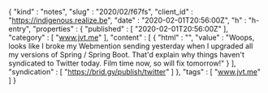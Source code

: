 {
  "kind" : "notes",
  "slug" : "2020/02/f67fs",
  "client_id" : "https://indigenous.realize.be",
  "date" : "2020-02-01T20:56:00Z",
  "h" : "h-entry",
  "properties" : {
    "published" : [ "2020-02-01T20:56:00Z" ],
    "category" : [ "www.jvt.me" ],
    "content" : [ {
      "html" : "",
      "value" : "Woops, looks like I broke my Webmention sending yesterday when I upgraded all my versions of Spring / Spring Boot. That'd explain why things haven't syndicated to Twitter today. Film time now, so will fix tomorrow!"
    } ],
    "syndication" : [ "https://brid.gy/publish/twitter" ]
  },
  "tags" : [ "www.jvt.me" ]
}
